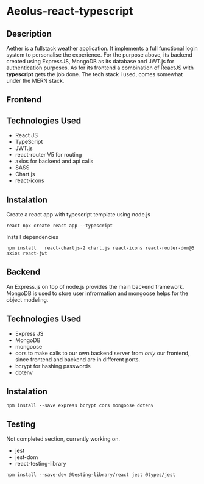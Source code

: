 # Aeolus-react-typescript

## Description<br>

Aether is a fullstack weather application. It implements a full functional login system to personalise the experience. For the purpose above, its backend created using ExpressJS, MongoDB as its database and JWT.js for authentication purposes. As for its frontend a combination of ReactJS with **typescript** gets the job done. The tech stack i used, comes somewhat under the MERN stack.

## Frontend<br>

## Technologies Used<br>

* React JS
* TypeScript
* JWT.js 
* react-router V5 for routing 
* axios for backend and api calls
* SASS
* Chart.js 
* react-icons

## Instalation<br>

Create a react app with typescript template using node.js

```
react npx create react app --typescript

```
Install dependencies

```
npm install   react-chartjs-2 chart.js react-icons react-router-dom@5 axios react-jwt

```


## Backend<br>

An Express.js on top of node.js provides the main backend framework. MongoDB is used to store user infrormation and mongoose helps for the object modeling.

## Technologies Used<br>

* Express JS
* MongoDB
* mongoose
* cors to make calls to our own backend server from *only* our frontend, since frontend and backend are in different ports.
* bcrypt for hashing passwords
* dotenv

## Instalation<br>

```
npm install --save express bcrypt cors mongoose dotenv

```

## Testing<br>

Not completed section, currently working on.

* jest
* jest-dom
* react-testing-library


```
npm install --save-dev @testing-library/react jest @types/jest

```




